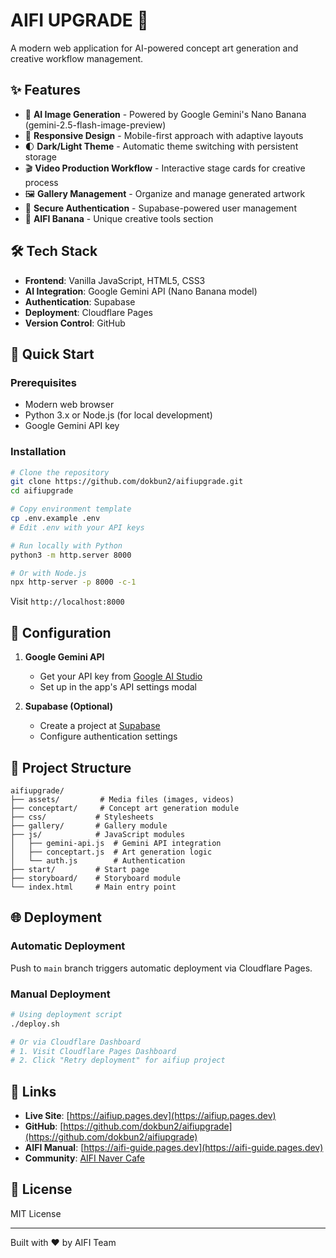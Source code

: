 # AIFI UPGRADE 🚀

A modern web application for AI-powered concept art generation and creative workflow management.

## ✨ Features

- 🎨 **AI Image Generation** - Powered by Google Gemini's Nano Banana (gemini-2.5-flash-image-preview)
- 📱 **Responsive Design** - Mobile-first approach with adaptive layouts
- 🌓 **Dark/Light Theme** - Automatic theme switching with persistent storage
- 🎬 **Video Production Workflow** - Interactive stage cards for creative process
- 🖼️ **Gallery Management** - Organize and manage generated artwork
- 🔐 **Secure Authentication** - Supabase-powered user management
- 🍌 **AIFI Banana** - Unique creative tools section

## 🛠️ Tech Stack

- **Frontend**: Vanilla JavaScript, HTML5, CSS3
- **AI Integration**: Google Gemini API (Nano Banana model)
- **Authentication**: Supabase
- **Deployment**: Cloudflare Pages
- **Version Control**: GitHub

## 🚀 Quick Start

### Prerequisites
- Modern web browser
- Python 3.x or Node.js (for local development)
- Google Gemini API key

### Installation

```bash
# Clone the repository
git clone https://github.com/dokbun2/aifiupgrade.git
cd aifiupgrade

# Copy environment template
cp .env.example .env
# Edit .env with your API keys

# Run locally with Python
python3 -m http.server 8000

# Or with Node.js
npx http-server -p 8000 -c-1
```

Visit `http://localhost:8000`

## 🔐 Configuration

1. **Google Gemini API**
   - Get your API key from [Google AI Studio](https://makersuite.google.com/app/apikey)
   - Set up in the app's API settings modal

2. **Supabase (Optional)**
   - Create a project at [Supabase](https://supabase.com)
   - Configure authentication settings

## 📁 Project Structure

```
aifiupgrade/
├── assets/         # Media files (images, videos)
├── conceptart/     # Concept art generation module
├── css/           # Stylesheets
├── gallery/       # Gallery module
├── js/            # JavaScript modules
│   ├── gemini-api.js  # Gemini API integration
│   ├── conceptart.js  # Art generation logic
│   └── auth.js        # Authentication
├── start/         # Start page
├── storyboard/    # Storyboard module
└── index.html     # Main entry point
```

## 🌐 Deployment

### Automatic Deployment
Push to `main` branch triggers automatic deployment via Cloudflare Pages.

### Manual Deployment
```bash
# Using deployment script
./deploy.sh

# Or via Cloudflare Dashboard
# 1. Visit Cloudflare Pages Dashboard
# 2. Click "Retry deployment" for aifiup project
```

## 🔗 Links

- **Live Site**: [https://aifiup.pages.dev](https://aifiup.pages.dev)
- **GitHub**: [https://github.com/dokbun2/aifiupgrade](https://github.com/dokbun2/aifiupgrade)
- **AIFI Manual**: [https://aifi-guide.pages.dev](https://aifi-guide.pages.dev)
- **Community**: [AIFI Naver Cafe](https://cafe.naver.com/aifi)

## 📄 License

MIT License

---

Built with ❤️ by AIFI Team